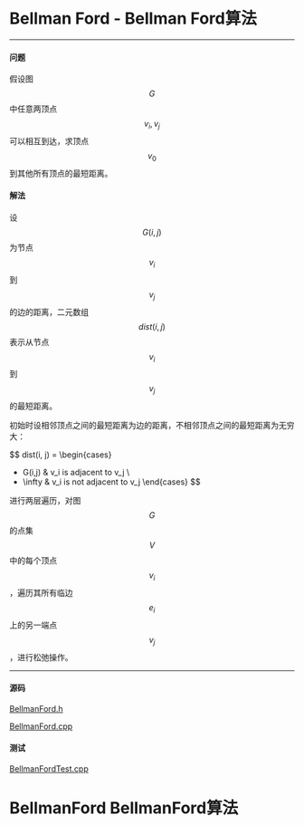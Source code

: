 <script type="text/javascript" src="https://cdnjs.cloudflare.com/ajax/libs/mathjax/2.7.1/MathJax.js?config=TeX-AMS-MML_HTMLorMML"></script>

# Bellman Ford - Bellman Ford算法

--------

#### 问题

假设图$$ G $$中任意两顶点$$ v_i, v_j $$可以相互到达，求顶点$$ v_0 $$到其他所有顶点的最短距离。

#### 解法

设$$ G(i, j) $$为节点$$ v_i $$到$$ v_j $$的边的距离，二元数组$$ dist(i, j) $$表示从节点$$ v_i $$到$$ v_j $$的最短距离。

初始时设相邻顶点之间的最短距离为边的距离，不相邻顶点之间的最短距离为无穷大：

$$
dist(i, j) = 
\begin{cases}
+ G(i,j)            &   v_i is adjacent to v_j      \\
+ \infty            &   v_i is not adjacent to v_j
\end{cases}
$$

进行两层遍历，对图$$ G $$的点集$$ V $$中的每个顶点$$ v_i $$，遍历其所有临边$$ e_i $$上的另一端点$$ v_j $$，进行松弛操作。

--------

#### 源码

[BellmanFord.h](https://github.com/linrongbin16/Way-to-Algorithm/blob/master/src/GraphTheory/MinimumSpanningTree/BellmanFord.h)

[BellmanFord.cpp](https://github.com/linrongbin16/Way-to-Algorithm/blob/master/src/GraphTheory/MinimumSpanningTree/BellmanFord.cpp)

#### 测试

[BellmanFordTest.cpp](https://github.com/linrongbin16/Way-to-Algorithm/blob/master/src/GraphTheory/MinimumSpanningTree/BellmanFordTest.cpp)


# BellmanFord BellmanFord算法
